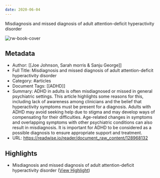 ```yaml
---
date: 2020-06-04
---
```

Misdiagnosis and missed diagnosis of adult attention-deficit hyperactivity disorder

![rw-book-cover](https://readwise-assets.s3.amazonaws.com/static/images/article3.5c705a01b476.png)

## Metadata
- Author: [[Joe Johnson, Sarah morris & Sanju George]]
- Full Title: Misdiagnosis and missed diagnosis of adult attention-deficit hyperactivity disorder
- Category: #articles
- Document Tags: [[ADHD]] 
- Summary: ADHD in adults is often misdiagnosed or missed in general psychiatric settings. This article highlights some reasons for this, including lack of awareness among clinicians and the belief that hyperactivity symptoms must be present for a diagnosis. Adults with ADHD may avoid seeking help due to stigma and may develop ways of compensating for their difficulties. Age-related changes in symptoms and overlapping symptoms with other psychiatric conditions can also result in misdiagnosis. It is important for ADHD to be considered as a possible diagnosis to ensure appropriate support and treatment.
- URL: https://readwise.io/reader/document_raw_content/128968132

## Highlights
- Misdiagnosis and missed diagnosis of adult attention-deficit hyperactivity disorder ([View Highlight](https://read.readwise.io/read/01hkrex3w3ed8dtjs8gybat2tf))
